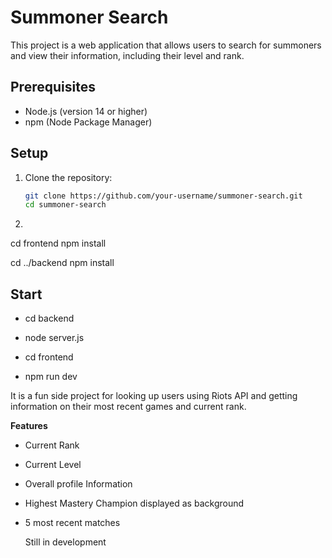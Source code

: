# Summoner Search

This project is a web application that allows users to search for summoners and view their information, including their level and rank.

## Prerequisites

- Node.js (version 14 or higher)
- npm (Node Package Manager)

## Setup

1. Clone the repository:

   ```sh
   git clone https://github.com/your-username/summoner-search.git
   cd summoner-search

   ```

2.

cd frontend
npm install

cd ../backend
npm install

## Start

- cd backend
- node server.js

- cd frontend
- npm run dev

It is a fun side project for looking up users using Riots API and getting information on their most recent games and current rank.

**Features**
- Current Rank
- Current Level
- Overall profile Information
- Highest Mastery Champion displayed as background
- 5 most recent matches

  Still in development
